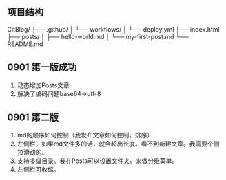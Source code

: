
## 项目结构

GitBlog/
├── .github/
│   └── workflows/
│       └── deploy.yml
├── index.html
├── posts/
│   ├── hello-world.md
│   └── my-first-post.md
└── README.md

## 0901 第一版成功
1. 动态增加Posts文章
2. 解决了编码问题base64→utf-8



## 0901 第二版
1. md的顺序如何控制（我发布文章如何控制，排序）
2. 左侧栏，如果md文件多的话，就会超出长度。看不到新建文章。我需要个侧拉滑动的。
3. 支持多级目录。我在Posts可以设置文件夹。来做分级菜单。
4. 左侧栏可收缩。




